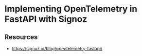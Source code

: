# Implementing OpenTelemetry in FastAPI with Signoz

## Resources
- https://signoz.io/blog/opentelemetry-fastapi/